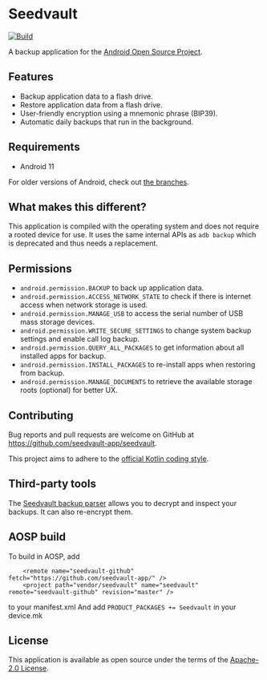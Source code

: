 # Seedvault
[![Build](https://github.com/seedvault-app/seedvault/workflows/Build/badge.svg?branch=master)](https://github.com/seedvault-app/seedvault/actions?query=branch%3Amaster+workflow%3ABuild)

A backup application for the [Android Open Source Project](https://source.android.com/).

## Features
- Backup application data to a flash drive.
- Restore application data from a flash drive.
- User-friendly encryption using a mnemonic phrase (BIP39).
- Automatic daily backups that run in the background.

## Requirements

- Android 11

For older versions of Android, check out [the branches](https://github.com/stevesoltys/seedvault/branches).

## What makes this different?
This application is compiled with the operating system and does not require a rooted device for use.
It uses the same internal APIs as `adb backup` which is deprecated and thus needs a replacement.

## Permissions
* `android.permission.BACKUP` to back up application data.
* `android.permission.ACCESS_NETWORK_STATE` to check if there is internet access when network storage is used.
* `android.permission.MANAGE_USB` to access the serial number of USB mass storage devices.
* `android.permission.WRITE_SECURE_SETTINGS` to change system backup settings and enable call log backup.
* `android.permission.QUERY_ALL_PACKAGES` to get information about all installed apps for backup.
* `android.permission.INSTALL_PACKAGES` to re-install apps when restoring from backup.
* `android.permission.MANAGE_DOCUMENTS` to retrieve the available storage roots (optional) for better UX.

## Contributing
Bug reports and pull requests are welcome on GitHub at https://github.com/seedvault-app/seedvault.

This project aims to adhere to the [official Kotlin coding style](https://developer.android.com/kotlin/style-guide).

## Third-party tools

The [Seedvault backup parser](https://github.com/tlambertz/seedvault_backup_parser)
allows you to decrypt and inspect your backups.
It can also re-encrypt them.

## AOSP build

To build in AOSP, add
```
	<remote name="seedvault-github" fetch="https://github.com/seedvault-app/" />
    <project path="vendor/seedvault" name="seedvault" remote="seedvault-github" revision="master" />
```
to your manifest.xml
And add `PRODUCT_PACKAGES += Seedvault` in your device.mk

## License
This application is available as open source under the terms of the [Apache-2.0 License](https://opensource.org/licenses/Apache-2.0).
